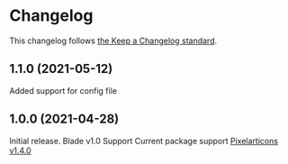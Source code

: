 # Changelog

This changelog follows [the Keep a Changelog standard](https://keepachangelog.com).

## 1.1.0 (2021-05-12)
Added support for config file

## 1.0.0 (2021-04-28)

Initial release.
Blade v1.0 Support
Current package support [Pixelarticons v1.4.0](https://github.com/halfmage/pixelarticons/releases/tag/v1.4.0)
